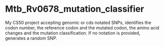# Mtb_Rv0678_mutation_classifier
My CS50 project accepting genomic or cds notated SNPs, identifies the codon number, the reference codon and the mutated codon, the amino acid changes and the mutation classification. If no notation is provided, generates a random SNP.

